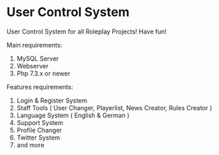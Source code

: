 # User Control System
 User Control System for all Roleplay Projects! Have fun!
 
Main requirements:

1. MySQL Server
2. Webserver
3. Php 7.3.x or newer

Features requirements:

1. Login & Register System
2. Staff Tools ( User Changer, Playerlist, News Creator, Rules Creator )
3. Language System ( English & German )
4. Support System
5. Profile Changer
6. Twitter System
7. and more
